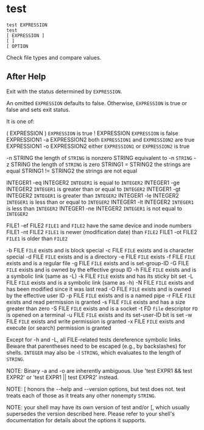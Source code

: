 # test

```
test EXPRESSION
test
[ EXPRESSION ]
[ ]
[ OPTION
```

Check file types and compare values.

## After Help

Exit with the status determined by `EXPRESSION`.

An omitted `EXPRESSION` defaults to false.
Otherwise, `EXPRESSION` is true or false and sets exit status. 

It is one of:

( EXPRESSION )               `EXPRESSION` is true
! EXPRESSION                 `EXPRESSION` is false
EXPRESSION1 -a EXPRESSION2   both `EXPRESSION1` and `EXPRESSION2` are true
EXPRESSION1 -o EXPRESSION2   either `EXPRESSION1` or `EXPRESSION2` is true

-n STRING            the length of `STRING` is nonzero
STRING               equivalent to -n `STRING`
-z STRING            the length of `STRING` is zero
STRING1 = STRING2    the strings are equal
STRING1 != STRING2   the strings are not equal

INTEGER1 -eq INTEGER2   `INTEGER1` is equal to `INTEGER2`
INTEGER1 -ge INTEGER2   `INTEGER1` is greater than or equal to `INTEGER2`
INTEGER1 -gt INTEGER2   `INTEGER1` is greater than `INTEGER2`
INTEGER1 -le INTEGER2   `INTEGER1` is less than or equal to `INTEGER2`
INTEGER1 -lt INTEGER2   `INTEGER1` is less than `INTEGER2`
INTEGER1 -ne INTEGER2   `INTEGER1` is not equal to `INTEGER2`

FILE1 -ef FILE2   `FILE1` and `FILE2` have the same device and inode numbers
FILE1 -nt FILE2   `FILE1` is newer (modification date) than `FILE2`
FILE1 -ot FILE2   `FILE1` is older than `FILE2`

-b FILE     `FILE` exists and is block special
-c FILE     `FILE` exists and is character special
-d FILE     `FILE` exists and is a directory
-e FILE     `FILE` exists
-f FILE     `FILE` exists and is a regular file
-g FILE     `FILE` exists and is set-group-ID
-G FILE     `FILE` exists and is owned by the effective group ID
-h FILE     `FILE` exists and is a symbolic link (same as -L)
-k FILE     `FILE` exists and has its sticky bit set
-L FILE     `FILE` exists and is a symbolic link (same as -h)
-N FILE     `FILE` exists and has been modified since it was last read
-O FILE     `FILE` exists and is owned by the effective user ID
-p FILE     `FILE` exists and is a named pipe
-r FILE     `FILE` exists and read permission is granted
-s FILE     `FILE` exists and has a size greater than zero
-S FILE     `FILE` exists and is a socket
-t FD       `file` descriptor `FD` is opened on a terminal
-u FILE     `FILE` exists and its set-user-ID bit is set
-w FILE     `FILE` exists and write permission is granted
-x FILE     `FILE` exists and execute (or search) permission is granted

Except for -h and -L, all FILE-related tests dereference symbolic links.
Beware that parentheses need to be escaped (e.g., by backslashes) for shells.
`INTEGER` may also be -l `STRING`, which evaluates to the length of `STRING`.

NOTE: Binary -a and -o are inherently ambiguous.
Use 'test EXPR1 && test EXPR2' or 'test EXPR1 || test EXPR2' instead.

NOTE: [ honors the --help and --version options, but test does not.
test treats each of those as it treats any other nonempty `STRING`.

NOTE: your shell may have its own version of test and/or [, which usually supersedes the version described here.
Please refer to your shell's documentation for details about the options it supports.
